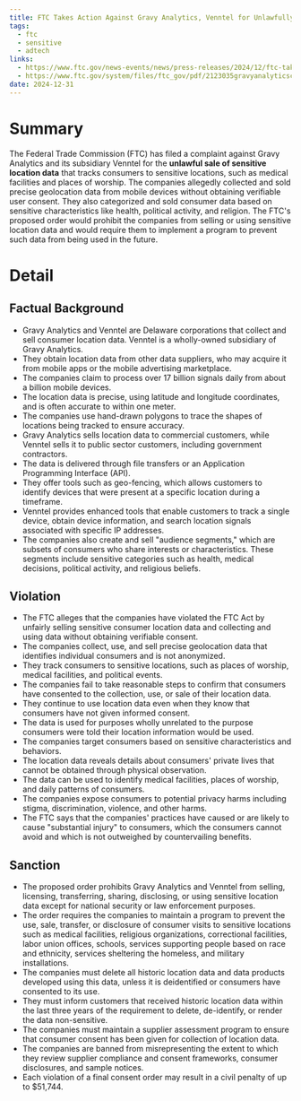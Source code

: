 ```yaml
---
title: FTC Takes Action Against Gravy Analytics, Venntel for Unlawfully Selling Location Data Tracking Consumers to Sensitive Sites
tags:
  - ftc
  - sensitive
  - adtech
links:
  - https://www.ftc.gov/news-events/news/press-releases/2024/12/ftc-takes-action-against-gravy-analytics-venntel-unlawfully-selling-location-data-tracking-consumers
  - https://www.ftc.gov/system/files/ftc_gov/pdf/2123035gravyanalyticscomplaint.pdf
date: 2024-12-31
---
```

# Summary

The Federal Trade Commission (FTC) has filed a complaint against Gravy Analytics and its subsidiary Venntel for the **unlawful sale of sensitive location data** that tracks consumers to sensitive locations, such as medical facilities and places of worship. The companies allegedly collected and sold precise geolocation data from mobile devices without obtaining verifiable user consent. They also categorized and sold consumer data based on sensitive characteristics like health, political activity, and religion. The FTC's proposed order would prohibit the companies from selling or using sensitive location data and would require them to implement a program to prevent such data from being used in the future.

# Detail

## Factual Background

- Gravy Analytics and Venntel are Delaware corporations that collect and sell consumer location data. Venntel is a wholly-owned subsidiary of Gravy Analytics.
- They obtain location data from other data suppliers, who may acquire it from mobile apps or the mobile advertising marketplace.
- The companies claim to process over 17 billion signals daily from about a billion mobile devices.
- The location data is precise, using latitude and longitude coordinates, and is often accurate to within one meter.
- The companies use hand-drawn polygons to trace the shapes of locations being tracked to ensure accuracy.
- Gravy Analytics sells location data to commercial customers, while Venntel sells it to public sector customers, including government contractors.
- The data is delivered through file transfers or an Application Programming Interface (API).
- They offer tools such as geo-fencing, which allows customers to identify devices that were present at a specific location during a timeframe.
- Venntel provides enhanced tools that enable customers to track a single device, obtain device information, and search location signals associated with specific IP addresses.
- The companies also create and sell "audience segments," which are subsets of consumers who share interests or characteristics. These segments include sensitive categories such as health, medical decisions, political activity, and religious beliefs. 

## Violation

- The FTC alleges that the companies have violated the FTC Act by unfairly selling sensitive consumer location data and collecting and using data without obtaining verifiable consent.
- The companies collect, use, and sell precise geolocation data that identifies individual consumers and is not anonymized.
- They track consumers to sensitive locations, such as places of worship, medical facilities, and political events.
- The companies fail to take reasonable steps to confirm that consumers have consented to the collection, use, or sale of their location data.
- They continue to use location data even when they know that consumers have not given informed consent.
- The data is used for purposes wholly unrelated to the purpose consumers were told their location information would be used.
- The companies target consumers based on sensitive characteristics and behaviors.
- The location data reveals details about consumers' private lives that cannot be obtained through physical observation.
- The data can be used to identify medical facilities, places of worship, and daily patterns of consumers.
- The companies expose consumers to potential privacy harms including stigma, discrimination, violence, and other harms.
- The FTC says that the companies' practices have caused or are likely to cause "substantial injury" to consumers, which the consumers cannot avoid and which is not outweighed by countervailing benefits.

## Sanction

- The proposed order prohibits Gravy Analytics and Venntel from selling, licensing, transferring, sharing, disclosing, or using sensitive location data except for national security or law enforcement purposes.
- The order requires the companies to maintain a program to prevent the use, sale, transfer, or disclosure of consumer visits to sensitive locations such as medical facilities, religious organizations, correctional facilities, labor union offices, schools, services supporting people based on race and ethnicity, services sheltering the homeless, and military installations.
- The companies must delete all historic location data and data products developed using this data, unless it is deidentified or consumers have consented to its use.
- They must inform customers that received historic location data within the last three years of the requirement to delete, de-identify, or render the data non-sensitive.
- The companies must maintain a supplier assessment program to ensure that consumer consent has been given for collection of location data.
- The companies are banned from misrepresenting the extent to which they review supplier compliance and consent frameworks, consumer disclosures, and sample notices.
- Each violation of a final consent order may result in a civil penalty of up to $51,744.